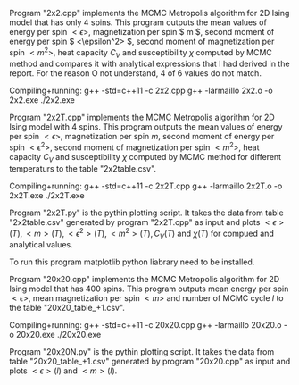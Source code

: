 Program "2x2.cpp" implements the MCMC Metropolis algorithm for 2D Ising model that has only 4 spins. This program outputs the mean values of energy per spin $<\epsilon>$, magnetization per spin $ m $, second moment of energy per spin $ <\epsilon^2> $, second moment of magnetization per spin $< m^2 >$, heat capacity $C_V$ and susceptibility $\chi$ computed by MCMC method and compares it with analytical expressions that I had derived in the report. For the reason O not understand, 4 of 6 values do not match.

Compiling+running: 
g++ -std=c++11 -c 2x2.cpp
g++ -larmaillo 2x2.o -o 2x2.exe
./2x2.exe

Program "2x2T.cpp" implements the MCMC Metropolis algorithm for 2D Ising model with 4 spins. This program outputs the mean values of energy per spin $<\epsilon>$, magnetization per spin $m$, second moment of energy per spin $<\epsilon^2>$, second moment of magnetization per spin $<m^2>$, heat capacity $C_V$ and susceptibility $\chi$ computed by MCMC method for different temperaturs to the table "2x2table.csv".

Compiling+running: 
g++ -std=c++11 -c 2x2T.cpp
g++ -larmaillo 2x2T.o -o 2x2T.exe
./2x2T.exe

Program "2x2T.py" is the pythin plotting script. It takes the data from table "2x2table.csv" generated by program "2x2T.cpp" as input and plots
$<\epsilon>(T), <m>(T), <\epsilon^2>(T), <m^2>(T), C_V(T)$ and $\chi(T)$ for compued and analytical values. 
  
To run this program matplotlib python liabrary need to be installed. 
  
Program "20x20.cpp" implements the MCMC Metropolis algorithm for 2D Ising model that has 400 spins. This program outputs mean energy per spin $<\epsilon>$, mean magnetization per spin $<m>$ and number of MCMC cycle $l$ to the table "20x20_table_+1.csv". 
  
Compiling+running: 
g++ -std=c++11 -c 20x20.cpp
g++ -larmaillo 20x20.o -o 20x20.exe
./20x20.exe
  
Program "20x20N.py" is the pythin plotting script. It takes the data from table "20x20_table_+1.csv" generated by program "20x20.cpp" as input and plots $<\epsilon>(l)$ and $<m>(l)$.

  
  
